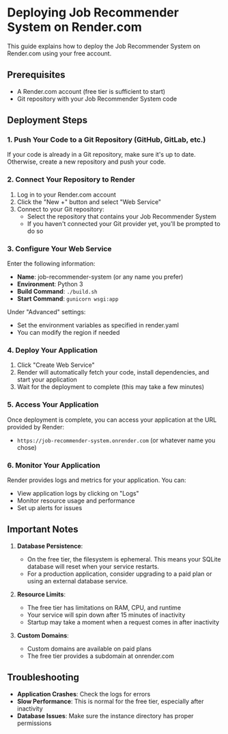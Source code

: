 # Deploying Job Recommender System on Render.com

This guide explains how to deploy the Job Recommender System on Render.com using your free account.

## Prerequisites

- A Render.com account (free tier is sufficient to start)
- Git repository with your Job Recommender System code

## Deployment Steps

### 1. Push Your Code to a Git Repository (GitHub, GitLab, etc.)

If your code is already in a Git repository, make sure it's up to date. Otherwise, create a new repository and push your code.

### 2. Connect Your Repository to Render

1. Log in to your Render.com account
2. Click the "New +" button and select "Web Service"
3. Connect to your Git repository:
   - Select the repository that contains your Job Recommender System
   - If you haven't connected your Git provider yet, you'll be prompted to do so

### 3. Configure Your Web Service

Enter the following information:
- **Name**: job-recommender-system (or any name you prefer)
- **Environment**: Python 3
- **Build Command**: `./build.sh`
- **Start Command**: `gunicorn wsgi:app`

Under "Advanced" settings:
- Set the environment variables as specified in render.yaml
- You can modify the region if needed

### 4. Deploy Your Application

1. Click "Create Web Service"
2. Render will automatically fetch your code, install dependencies, and start your application
3. Wait for the deployment to complete (this may take a few minutes)

### 5. Access Your Application

Once deployment is complete, you can access your application at the URL provided by Render:
- `https://job-recommender-system.onrender.com` (or whatever name you chose)

### 6. Monitor Your Application

Render provides logs and metrics for your application. You can:
- View application logs by clicking on "Logs"
- Monitor resource usage and performance
- Set up alerts for issues

## Important Notes

1. **Database Persistence**: 
   - On the free tier, the filesystem is ephemeral. This means your SQLite database will reset when your service restarts.
   - For a production application, consider upgrading to a paid plan or using an external database service.

2. **Resource Limits**:
   - The free tier has limitations on RAM, CPU, and runtime
   - Your service will spin down after 15 minutes of inactivity
   - Startup may take a moment when a request comes in after inactivity

3. **Custom Domains**:
   - Custom domains are available on paid plans
   - The free tier provides a subdomain at onrender.com

## Troubleshooting

- **Application Crashes**: Check the logs for errors
- **Slow Performance**: This is normal for the free tier, especially after inactivity
- **Database Issues**: Make sure the instance directory has proper permissions
